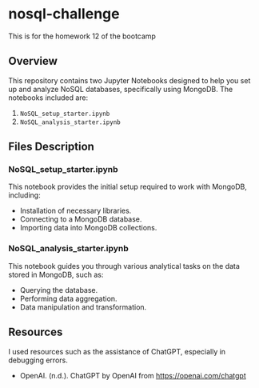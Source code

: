 # nosql-challenge
This is for the homework 12 of the bootcamp

## Overview

This repository contains two Jupyter Notebooks designed to help you set up and analyze NoSQL databases, specifically using MongoDB. The notebooks included are:

1. `NoSQL_setup_starter.ipynb`
2. `NoSQL_analysis_starter.ipynb`

## Files Description

### NoSQL_setup_starter.ipynb

This notebook provides the initial setup required to work with MongoDB, including:

- Installation of necessary libraries.
- Connecting to a MongoDB database.
- Importing data into MongoDB collections.

### NoSQL_analysis_starter.ipynb

This notebook guides you through various analytical tasks on the data stored in MongoDB, such as:

- Querying the database.
- Performing data aggregation.
- Data manipulation and transformation.

## Resources

I used resources such as the assistance of ChatGPT, especially in debugging errors. 

- OpenAI. (n.d.). ChatGPT by OpenAI from https://openai.com/chatgpt